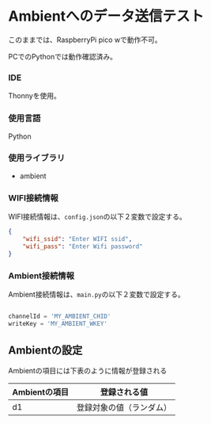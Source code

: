 # Ambientへのデータ送信テスト

このままでは、RaspberryPi pico wで動作不可。

PCでのPythonでは動作確認済み。

### IDE

Thonnyを使用。

### 使用言語

Python

### 使用ライブラリ

- ambient

### WIFI接続情報

WIFI接続情報は、`config.json`の以下２変数で設定する。

```json
{
    "wifi_ssid": "Enter WIFI ssid",
    "wifi_pass": "Enter Wifi password"
}
```

### Ambient接続情報

Ambient接続情報は、`main.py`の以下２変数で設定する。

```python

channelId = 'MY_AMBIENT_CHID'
writeKey = 'MY_AMBIENT_WKEY'
```

## Ambientの設定

Ambientの項目には下表のように情報が登録される

| Ambientの項目 | 登録される値             |
| ------------- | ------------------------ |
| d1            | 登録対象の値（ランダム） |
